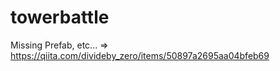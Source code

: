 # towerbattle

Missing Prefab, etc... => https://qiita.com/divideby_zero/items/50897a2695aa04bfeb69
